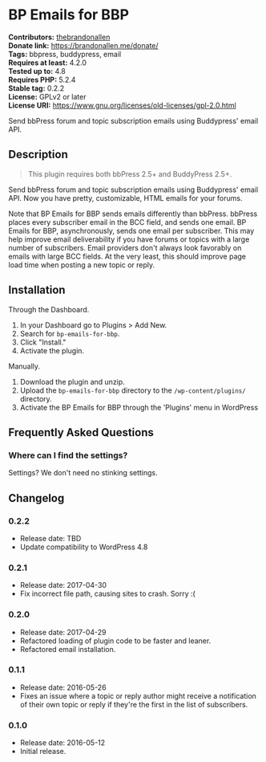 # BP Emails for BBP #
**Contributors:** [thebrandonallen](https://profiles.wordpress.org/thebrandonallen)  
**Donate link:** https://brandonallen.me/donate/  
**Tags:** bbpress, buddypress, email  
**Requires at least:** 4.2.0  
**Tested up to:** 4.8  
**Requires PHP:** 5.2.4  
**Stable tag:** 0.2.2  
**License:** GPLv2 or later  
**License URI:** https://www.gnu.org/licenses/old-licenses/gpl-2.0.html  

Send bbPress forum and topic subscription emails using Buddypress' email API.

## Description ##

>This plugin requires both bbPress 2.5+ and BuddyPress 2.5+.

Send bbPress forum and topic subscription emails using Buddypress' email API. Now you have pretty, customizable, HTML emails for your forums.

Note that BP Emails for BBP sends emails differently than bbPress. bbPress places every subscriber email in the BCC field, and sends one email. BP Emails for BBP, asynchronously, sends one email per subscriber. This may help improve email deliverability if you have forums or topics with a large number of subscribers. Email providers don't always look favorably on emails with large BCC fields. At the very least, this should improve page load time when posting a new topic or reply.

## Installation ##

Through the Dashboard.

1. In your Dashboard go to Plugins > Add New.
1. Search for `bp-emails-for-bbp`.
1. Click "Install."
1. Activate the plugin.

Manually.

1. Download the plugin and unzip.
1. Upload the `bp-emails-for-bbp` directory to the `/wp-content/plugins/` directory.
1. Activate the BP Emails for BBP through the 'Plugins' menu in WordPress

## Frequently Asked Questions ##

### Where can I find the settings? ###

Settings? We don't need no stinking settings.

## Changelog ##

### 0.2.2 ###
* Release date: TBD
* Update compatibility to WordPress 4.8

### 0.2.1 ###
* Release date: 2017-04-30
* Fix incorrect file path, causing sites to crash. Sorry :(

### 0.2.0 ###
* Release date: 2017-04-29
* Refactored loading of plugin code to be faster and leaner.
* Refactored email installation.

### 0.1.1 ###
* Release date: 2016-05-26
* Fixes an issue where a topic or reply author might receive a notification of their own topic or reply if they're the first in the list of subscribers.

### 0.1.0 ###
* Release date: 2016-05-12
* Initial release.
